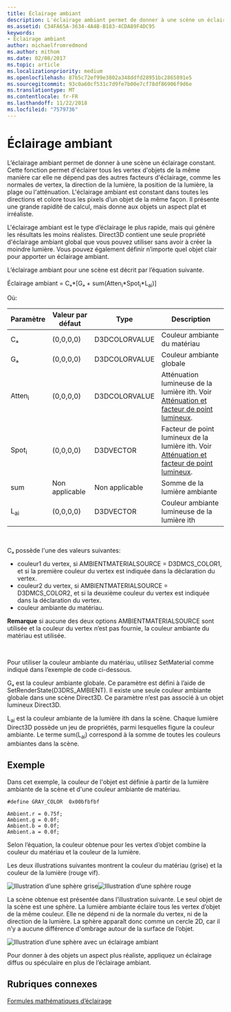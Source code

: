 ```yaml
---
title: Éclairage ambiant
description: L'éclairage ambiant permet de donner à une scène un éclairage constant.
ms.assetid: C34FA65A-3634-4A4B-B183-4CDA89F4DC95
keywords:
- Éclairage ambiant
author: michaelfromredmond
ms.author: mithom
ms.date: 02/08/2017
ms.topic: article
ms.localizationpriority: medium
ms.openlocfilehash: 87b5c72ef99e3802a348ddfd28951bc2865891e5
ms.sourcegitcommit: 93c0a60cf531c7d9fe7b00e7cf78df86906f9d6e
ms.translationtype: MT
ms.contentlocale: fr-FR
ms.lasthandoff: 11/22/2018
ms.locfileid: "7579736"
---
```

# <a name="ambient-lighting"></a>Éclairage ambiant


L’éclairage ambiant permet de donner à une scène un éclairage constant. Cette fonction permet d'éclairer tous les vertex d'objets de la même manière car elle ne dépend pas des autres facteurs d'éclairage, comme les normales de vertex, la direction de la lumière, la position de la lumière, la plage ou l'atténuation. L'éclairage ambiant est constant dans toutes les directions et colore tous les pixels d’un objet de la même façon. Il présente une grande rapidité de calcul, mais donne aux objets un aspect plat et irréaliste.

L'éclairage ambiant est le type d’éclairage le plus rapide, mais qui génère les résultats les moins réalistes. Direct3D contient une seule propriété d'éclairage ambiant global que vous pouvez utiliser sans avoir à créer la moindre lumière. Vous pouvez également définir n’importe quel objet clair pour apporter un éclairage ambiant.

L’éclairage ambiant pour une scène est décrit par l’équation suivante.

Éclairage ambiant = Cₐ\*\[Gₐ + sum(Atten<sub>i</sub>\*Spot<sub>i</sub>\*L<sub>ai</sub>)\]

Où:

| Paramètre         | Valeur par défaut | Type          | Description                                                                                                       |
|-------------------|---------------|---------------|-------------------------------------------------------------------------------------------------------------------|
| Cₐ                | (0,0,0,0)     | D3DCOLORVALUE | Couleur ambiante du matériau                                                                                            |
| Gₐ                | (0,0,0,0)     | D3DCOLORVALUE | Couleur ambiante globale                                                                                              |
| Atten<sub>i</sub> | (0,0,0,0)     | D3DCOLORVALUE | Atténuation lumineuse de la lumière ith. Voir [Atténuation et facteur de point lumineux](attenuation-and-spotlight-factor.md). |
| Spot<sub>i</sub>  | (0,0,0,0)     | D3DVECTOR     | Facteur de point lumineux de la lumière ith. Voir [Atténuation et facteur de point lumineux](attenuation-and-spotlight-factor.md).  |
| sum               | Non applicable           | Non applicable           | Somme de la lumière ambiante                                                                                          |
| L<sub>ai</sub>    | (0,0,0,0)     | D3DVECTOR     | Couleur ambiante lumineuse de la lumière ith                                                                              |

 

Cₐ possède l'une des valeurs suivantes:

-   couleur1 du vertex, si AMBIENTMATERIALSOURCE = D3DMCS\_COLOR1, et si la première couleur du vertex est indiquée dans la déclaration du vertex.
-   couleur2 du vertex, si AMBIENTMATERIALSOURCE = D3DMCS\_COLOR2, et si la deuxième couleur du vertex est indiquée dans la déclaration du vertex.
-   couleur ambiante du matériau.

**Remarque**  si aucune des deux options AMBIENTMATERIALSOURCE sont utilisée et la couleur du vertex n’est pas fournie, la couleur ambiante du matériau est utilisée.

 

Pour utiliser la couleur ambiante du matériau, utilisez SetMaterial comme indiqué dans l’exemple de code ci-dessous.

Gₐ est la couleur ambiante globale. Ce paramètre est défini à l’aide de SetRenderState(D3DRS\_AMBIENT). Il existe une seule couleur ambiante globale dans une scène Direct3D. Ce paramètre n’est pas associé à un objet lumineux Direct3D.

L<sub>ai</sub> est la couleur ambiante de la lumière ith dans la scène. Chaque lumière Direct3D possède un jeu de propriétés, parmi lesquelles figure la couleur ambiante. Le terme sum(L<sub>ai</sub>) correspond à la somme de toutes les couleurs ambiantes dans la scène.

## <a name="span-idexamplespanspan-idexamplespanspan-idexamplespanexample"></a><span id="Example"></span><span id="example"></span><span id="EXAMPLE"></span>Exemple


Dans cet exemple, la couleur de l'objet est définie à partir de la lumière ambiante de la scène et d'une couleur ambiante de matériau.

```
#define GRAY_COLOR  0x00bfbfbf

Ambient.r = 0.75f;
Ambient.g = 0.0f;
Ambient.b = 0.0f;
Ambient.a = 0.0f;
```

Selon l’équation, la couleur obtenue pour les vertex d’objet combine la couleur du matériau et la couleur de la lumière.

Les deux illustrations suivantes montrent la couleur du matériau (grise) et la couleur de la lumière (rouge vif).

![Illustration d’une sphère grise](images/amb1.jpg)![Illustration d’une sphère rouge](images/lightred.jpg)

La scène obtenue est présentée dans l’illustration suivante. Le seul objet de la scène est une sphère. La lumière ambiante éclaire tous les vertex d’objet de la même couleur. Elle ne dépend ni de la normale du vertex, ni de la direction de la lumière. La sphère apparaît donc comme un cercle 2D, car il n’y a aucune différence d'ombrage autour de la surface de l’objet.

![Illustration d’une sphère avec un éclairage ambiant](images/lighta.jpg)

Pour donner à des objets un aspect plus réaliste, appliquez un éclairage diffus ou spéculaire en plus de l’éclairage ambiant.

## <a name="span-idrelated-topicsspanrelated-topics"></a><span id="related-topics"></span>Rubriques connexes


[Formules mathématiques d’éclairage](mathematics-of-lighting.md)

 

 




